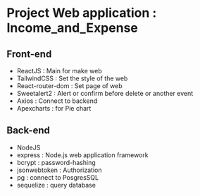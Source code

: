 # Project Web application : Income_and_Expense

## Front-end

- ReactJS : Main for make web
- TailwindCSS : Set the style of the web
- React-router-dom : Set page of web
- Sweetalert2 : Alert or confirm before delete or another event
- Axios : Connect to backend
- Apexcharts : for Pie chart

## Back-end

- NodeJS
- express : Node.js web application framework
- bcrypt : password-hashing
- jsonwebtoken : Authorization
- pg : connect to PosgresSQL
- sequelize : query database

